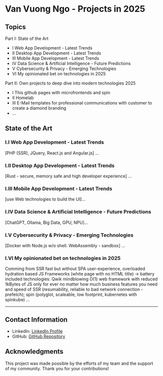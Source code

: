 # Van Vuong Ngo - Projects in 2025

## Topics

Part I: State of the Art

- I Web App Development - Latest Trends
- II Desktop App Development - Latest Trends
- III Mobile App Development - Latest Trends
- IV Data Science & Artificial Intelligence - Future Predictions
- V Cybersecurity & Privacy - Emerging Technologies
- VI My opinionated bet on technologies in 2025


Part II: Own projects to deep dive into modern technologies 2025

- I This github pages with microfrontends and spin
- II Homelab
- III E-Mail templates for professional communications with customer to create a diamond branding
- ...


## State of the Art

### I.I Web App Development - Latest Trends

[PHP (SSR), JQuery, React.js and Angular.js] ...


### I.II Desktop App Development - Latest Trends

[Rust - secure, memory safe and high developer experience] ...

### I.III Mobile App Development - Latest Trends

[use Web technologies to build the UI]...

### I.IV Data Science & Artificial Intelligence - Future Predictions

[ChatGPT, Ollama, Big Data, GPU, NPU]...

### I.V Cybersecurity & Privacy - Emerging Technologies

[Docker with Node.js w/o shell. WebAssembly - sandbox] ...

### I.VI My opinionated bet on technologies in 2025

Comming from SSR fast but without SPA user-experience, overloaded hydration based JS Frameworks (white page with no HTML title) -> battery included technologies: Qwik mindblowing O(1) web framework with reduced 1kBytes of JS only for ever no matter how much business features you need and speed of SSR (resumability, reliable to bad network connection - prefetch); spin (polyglot, scaleable, low footprint, kubernetes with spinkube) ...

---

## Contact Information

- LinkedIn: [LinkedIn Profile](https://www.linkedin.com/in/vanvuong-ngo/)
- GitHub: [GitHub Repository](https://github.com/vanvuongngo)

## Acknowledgments

This project was made possible by the efforts of my team and the support of my community. Thank you for your contributions!

